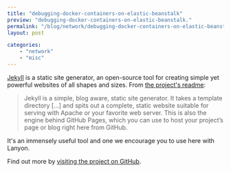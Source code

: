 ```yaml
---
title: "debugging-docker-containers-on-elastic-beanstalk"
preview: "debugging-docker-containers-on-elastic-beanstalk." 
permalink: "/blog/network/debugging-docker-containers-on-elastic-beanstalk" 
layout: post

categories: 
    - "network"
    - "misc"
---
```



[Jekyll](http://jekyllrb.com) is a static site generator, an open-source tool for creating simple yet powerful websites of all shapes and sizes. From [the project's readme](https://github.com/mojombo/jekyll/blob/master/README.markdown):

  > Jekyll is a simple, blog aware, static site generator. It takes a template directory [...] and spits out a complete, static website suitable for serving with Apache or your favorite web server. This is also the engine behind GitHub Pages, which you can use to host your project’s page or blog right here from GitHub.

It's an immensely useful tool and one we encourage you to use here with Lanyon.

Find out more by [visiting the project on GitHub](https://github.com/mojombo/jekyll).
